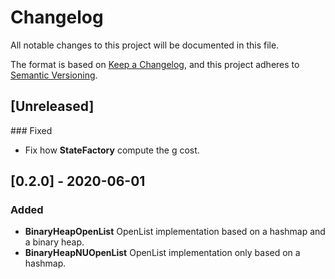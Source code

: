# Changelog
All notable changes to this project will be documented in this file.

The format is based on [Keep a Changelog](https://keepachangelog.com/en/1.0.0/),
and this project adheres to [Semantic Versioning](https://semver.org/spec/v2.0.0.html).

## [Unreleased]
### Fixed
- Fix how **StateFactory** compute the g cost.

## [0.2.0] - 2020-06-01
### Added
- **BinaryHeapOpenList** OpenList implementation based on a hashmap and a binary heap.
- **BinaryHeapNUOpenList** OpenList implementation only based on a hashmap.
